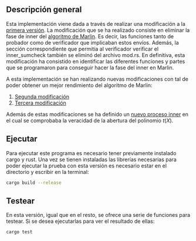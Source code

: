 ## Descripción general
Esta implementación viene dada a través de realizar una modificación a la [primera versión](https://github.com/SaraSorianoRossa/Marlin-v1). 
La modificación que se ha realizado consiste en eliminar la fase de inner del [algoritmo de Marlin](https://github.com/arkworks-rs/marlin). 
Es decir, las funciones tanto de probador como de verificador que implicaban estos envíos. 
Además, la sección correspondiente que permitía al verificador verificar el inner_sumcheck también se eliminó del archivo mod.rs. 
En definitiva, esta modificación ha consistido en identificar las diferentes funciones y partes que se programaron para conseguir hacer la fase del inner en Marlin.

A esta implementación se han realizando nuevas modificaciones con tal de poder obtener un mejor rendimiento del algoritmo de Marlin:
1. [Segunda modificación](https://github.com/SaraSorianoRossa/Marlin-v3)
2. [Tercera modificación](https://github.com/SaraSorianoRossa/Marlin-v4)

Además de estas modificaciones se ha definido un [nuevo proceso inner](https://github.com/SaraSorianoRossa/New-inner) en el cual se comprobaba la veracidad de la abertura del polinomio $t(X)$.

## Ejecutar
Para ejecutar este programa es necesario tener previamente instalado cargo y rust. Una vez se tienen instaladas las librerías necesarias para poder ejecutar la prueba con esta versión es necesario estar en el directorio y escribir en la terminal:
```sh
cargo build --release
```

## Testear
En esta versión, igual que en el resto, se ofrece una serie de funciones para testear. Si se desea ejecutarlas para ver el resultado de ellas:
```sh
cargo test
```
